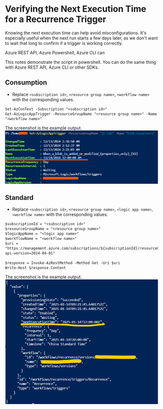 # Verifying the Next Execution Time for a Recurrence Trigger

Knowing the next execution time can help avoid misconfigurations. It's especially useful when the next run starts a few days later, as we don't want to wait that long to confirm if a trigger is working correctly. 

Azure REST API, Azure Powershell, Azure CLI can 

This notes demonstrate the script in powershell. You can do the same thing with Azure REST API, Azure CLI or other SDKs.

## Consumption

- Replace `<subscription id>`, `<resource group name>`, `<workflow name>` with the corresponding values.

```pwsh
Set-AzConText -Subscription "<subscription id>"
Get-AzLogicAppTrigger -ResourceGroupName "<resource group name>" -Name "<workflow name>"
```

The screenshot is the example output.  
![consumption](./consumption.png)

## Standard

- Replace `<subscription id>`, `<resource group name>`, `<logic app name>`, `<workflow name>` with the corresponding values.

```pwsh
$subscriptionId = "<subscription id>"
$resourceGroupName = "<resource group name>"
$logicAppName = "<logic app name>"
$workflowName = "<workflow name>"
$uri = "https://management.azure.com/subscriptions/${subscriptionId}/resourceGroups/${resourceGroupName}/providers/Microsoft.Web/sites/${logicAppName}/hostruntime/runtime/webhooks/workflow/api/management/workflows/${workflowName}/triggers?api-version=2024-04-01"

$response = Invoke-AzRestMethod -Method Get -Uri $uri
Write-Host $response.Content
```

The screenshot is the example output.  
![standard](./standard.png)
